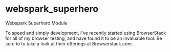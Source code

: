 # webspark_superhero
Webspark Superhero Module

To speed and simply development, I've recently started using BrowserStack for all of my browser testing, and have found it to be an invaluable tool. Be sure to to take a look at their offerings at Browserstack.com.
